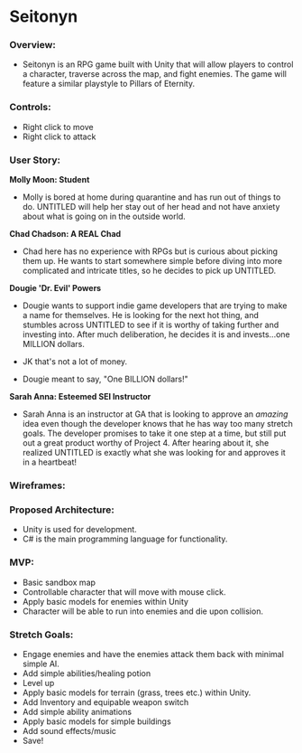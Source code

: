 # Seitonyn

### Overview:
- Seitonyn is an RPG game built with Unity that will allow players to control a character, traverse across the map, and fight enemies. The game will feature a similar playstyle to Pillars of Eternity.

### Controls:
- Right click to move
- Right click to attack

### User Story:

**Molly Moon: Student**

- Molly is bored at home during quarantine and has run out of things to do. UNTITLED will help her stay out of her head and not have anxiety about what is going on in the outside world. 

**Chad Chadson: A REAL Chad**

- Chad here has no experience with RPGs but is curious about picking them up. He wants to start somewhere simple before diving into more complicated and intricate titles, so he decides to pick up UNTITLED.


**Dougie 'Dr. Evil' Powers**

- Dougie wants to support indie game developers that are trying to make a name for themselves. He is looking for the next hot thing, and stumbles across UNTITLED to see if it is worthy of taking further and investing into. After much deliberation, he decides it is and invests...one MILLION dollars.

- JK that's not a lot of money. 

- Dougie meant to say, "One BILLION dollars!"

**Sarah Anna: Esteemed SEI Instructor**

- Sarah Anna is an instructor at GA that is looking to approve an *amazing* idea even though the developer knows  that he has way too many stretch goals. The developer promises to take it one step at a time, but still put out a great product worthy of Project 4. After hearing about it, she realized UNTITLED is exactly what she was looking for and approves it in a heartbeat!


### Wireframes:


### Proposed Architecture:
- Unity is used for development.
- C# is the main programming language for functionality.

### MVP:
- Basic sandbox map
- Controllable character that will move with mouse click.
- Apply basic models for enemies within Unity 
- Character will be able to run into enemies and die upon collision. 

### Stretch Goals:
- Engage enemies and have the enemies attack them back with minimal simple AI.
- Add simple abilities/healing potion
- Level up 
- Apply basic models for terrain (grass, trees etc.) within Unity.
- Add Inventory and equipable weapon switch
- Add simple ability animations
- Apply basic models for simple buildings
-  Add sound effects/music
-  Save!
